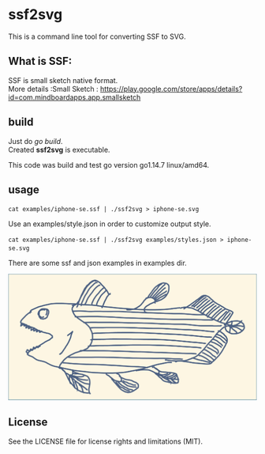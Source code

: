 
# ssf2svg

This is a command line tool for converting SSF to SVG.

## What is SSF:

SSF is small sketch native format.  
More details :Small Sketch : https://play.google.com/store/apps/details?id=com.mindboardapps.app.smallsketch


## build

Just do _go build_.  
Created __ssf2svg__ is executable.

This code was build and test go version go1.14.7 linux/amd64.


## usage

`cat examples/iphone-se.ssf | ./ssf2svg > iphone-se.svg`

Use an examples/style.json in order to customize output style.

`cat examples/iphone-se.ssf | ./ssf2svg examples/styles.json > iphone-se.svg`


There are some ssf and json examples in examples dir.

![Coelacanth SVG](https://github.com/mindboard/ssf2svg/blob/master/examples/coelacanth.svg)


## License

See the LICENSE file for license rights and limitations (MIT).

